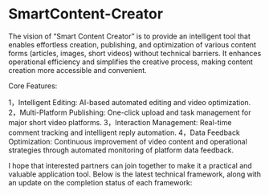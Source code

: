 # SmartContent-Creator
The vision of “Smart Content Creator” is to provide an intelligent tool that enables effortless creation, publishing, and optimization of various content forms (articles, images, short videos) without technical barriers. It enhances operational efficiency and simplifies the creative process, making content creation more accessible and convenient.


Core Features:

1，Intelligent Editing: AI-based automated editing and video optimization.
2，Multi-Platform Publishing: One-click upload and task management for major short video platforms.
3，Interaction Management: Real-time comment tracking and intelligent reply automation.
4，Data Feedback Optimization: Continuous improvement of video content and operational strategies through automated monitoring of platform data feedback.


I hope that interested partners can join together to make it a practical and valuable application tool. Below is the latest technical framework, along with an update on the completion status of each framework:
